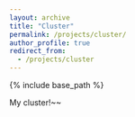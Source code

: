 ```yaml
---
layout: archive
title: "Cluster"
permalink: /projects/cluster/
author_profile: true
redirect_from:
  - /projects/cluster
---
```


{% include base_path %}

My cluster!~~
